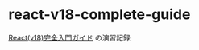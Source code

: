 # react-v18-complete-guide

[React(v18)完全入門ガイド](https://www.udemy.com/course/react-complete-guide/learn/lecture/33090784#overview) の演習記録
